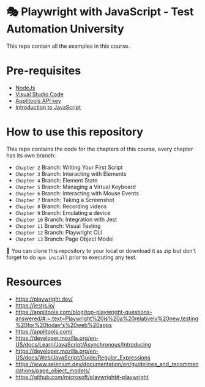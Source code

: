 # 🎭 Playwright with JavaScript - Test Automation University
This repo contain all the examples in this course.

#  Pre-requisites

- [NodeJs](https://nodejs.org/en/)
- [Visual Studio Code](https://code.visualstudio.com/)
- [Applitools API key](https://auth.applitools.com/users/register)
- [Introduction to JavaScript](https://testautomationu.applitools.com/javascript-tutorial/)

# How to use this repository
This repo contains the code for the chapters of this course, every chapter has its own branch:

- ```Chapter 2``` Branch: Writing Your First Script
- ```Chapter 3``` Branch: Interacting with Elements
- ```Chapter 4``` Branch: Element State 
- ```Chapter 5``` Branch: Managing a Virtual Keyboard
- ```Chapter 6``` Branch: Interacting with Mouse Events
- ```Chapter 7``` Branch: Taking a Screenshot  
- ```Chapter 8``` Branch: Recording videos
- ```Chapter 9``` Branch: Emulating a device
- ```Chapter 10``` Branch: Integration with Jest
- ```Chapter 11``` Branch: Visual Testing
- ```Chapter 12``` Branch: Playwright CLI
- ```Chapter 13``` Branch: Page Object Model

:pushpin: You can clone this repository to your local or download it as zip but don't forget to do ```npm install``` prior to executing any test. 

# Resources

- https://playwright.dev/ 
- https://jestjs.io/
- https://applitools.com/blog/top-playwright-questions-answered/#:~:text=Playwright%20is%20a%20relatively%20new,testing%20for%20today's%20web%20apps
- https://applitools.com/
- https://developer.mozilla.org/en-US/docs/Learn/JavaScript/Asynchronous/Introducing 
- https://developer.mozilla.org/en-US/docs/Web/JavaScript/Guide/Regular_Expressions
- https://www.selenium.dev/documentation/en/guidelines_and_recommendations/page_object_models/
- https://github.com/microsoft/playwright#-playwright
